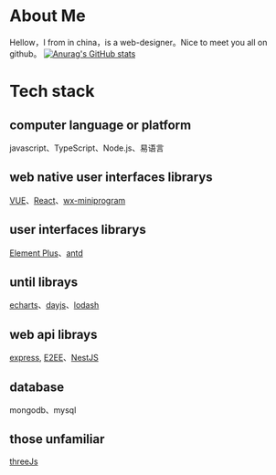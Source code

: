 # About Me
  Hellow，I from in china，is a web-designer。Nice to meet you all on github。
[![Anurag's GitHub stats](https://github-readme-stats.vercel.app/api?username=XueHua-s)](https://github.com/anuraghazra/github-readme-stats)
# Tech stack
## computer language or platform
 javascript、TypeScript、Node.js、易语言
  
## web native user interfaces librarys
  [VUE](https://cn.vuejs.org/)、[React](https://react.dev/)、[wx-miniprogram](https://developers.weixin.qq.com/miniprogram/dev/framework/)
## user interfaces librarys
  [Element Plus](https://element-plus.org/zh-CN/)、[antd](https://ant.design/index-cn)
  
## until librays
  [echarts](https://echarts.apache.org/zh/index.html)、[dayjs](https://dayjs.fenxianglu.cn/category/display.html#%E6%A0%BC%E5%BC%8F%E5%8C%96)、[lodash](https://lodash.com/)
 
## web api librays
  [express](https://expressjs.com/zh-cn/), [E2EE](http://e2ee.jimstone.com.cn/)、[NestJS](https://nest.nodejs.cn/)

## database
  mongodb、mysql

## those unfamiliar
  [threeJs](https://threejs.org/)
  
